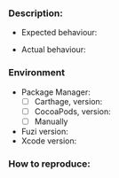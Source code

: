 ### Description:
* Expected behaviour:

* Actual behaviour:

### Environment
* Package Manager:
	- [ ] Carthage, version:
	- [ ] CocoaPods, version:
	- [ ] Manually

* Fuzi version:
* Xcode version:

### How to reproduce:
